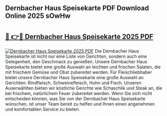 ## Dernbacher Haus Speisekarte PDF Download Online 2025 sOwHw

# <h2><a href="http://gc9mtvi.nevu.top/?p=Dernbacher+Haus+Speisekarte">🔗 👉🔴 Dernbacher Haus Speisekarte 2025 PDF</a></h2>

[![Dernbacher Haus Speisekarte 2025 PDF](https://i.imgur.com/dBaPXMq.png)](http://gc9mtvi.nevu.top/?p=Dernbacher+Haus+Speisekarte)
Die Dernbacher Haus Speisekarte ist nicht nur eine Liste von Gerichten, sondern auch eine Gelegenheit, den Geschmack zu genießen. Unsere Dernbacher Haus Speisekarte bietet eine große Auswahl an leichten und frischen Salaten, die mit frischem Gemüse und Obst zubereitet werden. Für Fleischliebhaber bietet unsere Dernbacher Haus Speisekarte eine große Auswahl an Gerichten: Rindfleisch, Schweinefleisch, Huhn und Fisch. Unseren Auserwählten bieten wir köstliche Gerichte wie Schaschlik und Steak an, die bei frischem, natürlichem Feuer zubereitet werden. Wenn Sie sich nicht entscheiden können, was Sie von der Dernbacher Haus Speisekarte wünschen, ist unser Team bereit zu helfen und Ihnen einen angenehmen und komfortablen Service zu bieten.
